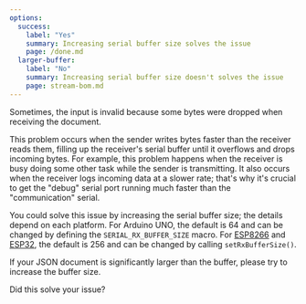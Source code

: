 ```yaml
---
options:
  success:
    label: "Yes"
    summary: Increasing serial buffer size solves the issue
    page: /done.md
  larger-buffer:
    label: "No"
    summary: Increasing serial buffer size doesn't solves the issue
    page: stream-bom.md
---
```


Sometimes, the input is invalid because some bytes were dropped when receiving the document.

This problem occurs when the sender writes bytes faster than the receiver reads them, filling up the receiver's serial buffer until it overflows and drops incoming bytes.
For example, this problem happens when the receiver is busy doing some other task while the sender is transmitting.
It also occurs when the receiver logs incoming data at a slower rate; that's why it's crucial to get the "debug" serial port running much faster than the "communication" serial.

You could solve this issue by increasing the serial buffer size; the details depend on each platform.
For Arduino UNO, the default is 64 and can be changed by defining the `SERIAL_RX_BUFFER_SIZE` macro.
For [ESP8266](https://en.wikipedia.org/wiki/ESP8266) and [ESP32](https://en.wikipedia.org/wiki/ESP32), the default is 256 and can be changed by calling `setRxBufferSize()`.

If your JSON document is significantly larger than the buffer, please try to increase the buffer size.

Did this solve your issue?

